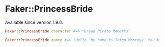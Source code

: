 # Faker::PrincessBride

Available since version 1.9.0.

```ruby
Faker::PrincessBride.character #=> "Dread Pirate Roberts"

Faker::PrincessBride.quote #=> "Hello. My name is Inigo Montoya. You killed my father. Prepare to die!"
```
